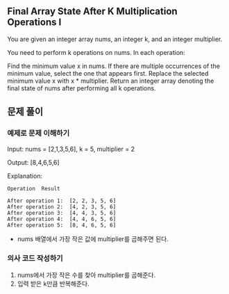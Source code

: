 ## Final Array State After K Multiplication Operations I

You are given an integer array nums, an integer k, and an integer multiplier.

You need to perform k operations on nums. In each operation:

Find the minimum value x in nums. If there are multiple occurrences of the minimum value, select the one that appears first.
Replace the selected minimum value x with x * multiplier.
Return an integer array denoting the final state of nums after performing all k operations.

## 문제 풀이
### 예제로 문제 이해하기
Input: nums = [2,1,3,5,6], k = 5, multiplier = 2

Output: [8,4,6,5,6]

Explanation:

`Operation	Result`
```
After operation 1:	[2, 2, 3, 5, 6]
After operation 2:	[4, 2, 3, 5, 6]
After operation 3:	[4, 4, 3, 5, 6]
After operation 4:	[4, 4, 6, 5, 6]
After operation 5:	[8, 4, 6, 5, 6]
```
- nums 배열에서 가장 작은 값에 multiplier를 곱해주면 된다.

### 의사 코드 작성하기
1. nums에서 가장 작은 수를 찾아 multiplier를 곱해준다.
2. 입력 받은 k만큼 반복해준다.
